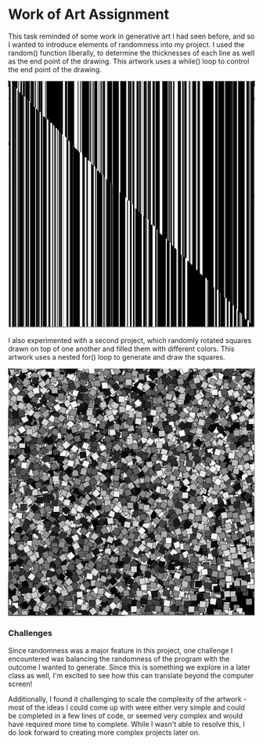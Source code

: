 # Work of Art Assignment

This task reminded of some work in generative art I had seen before, and so I wanted to introduce elements of randomness into my project. I used the random() function liberally, to determine the thicknesses of each line as well as the end point of the drawing. This artwork uses a while() loop to control the end point of the drawing. 

![](june2.2.JPG)

I also experimented with a second project, which randomly rotated squares drawn on top of one another and filled them with different colors. This artwork uses a nested for() loop to generate and draw the squares.

![](june2.3.JPG)

### Challenges

Since randomness was a major feature in this project, one challenge I encountered was balancing the randomness of the program with the outcome I wanted to generate. Since this is something we explore in a later class as well, I'm excited to see how this can translate beyond the computer screen!

Additionally, I found it challenging to scale the complexity of the artwork - most of the ideas I could come up with were either very simple and could be completed in a few lines of code, or seemed very complex and would have required more time to complete. While I wasn't able to resolve this, I do look forward to creating more complex projects later on.

